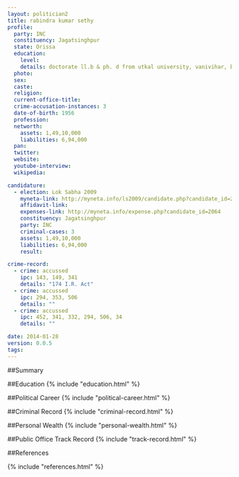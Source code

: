 ```yaml
---
layout: politician2
title: rabindra kumar sethy
profile: 
  party: INC
  constituency: Jagatsinghpur
  state: Orissa
  education: 
    level: 
    details: doctorate ll.b & ph. d from utkal university, vanivihar, bhubaneswar
  photo: 
  sex: 
  caste: 
  religion: 
  current-office-title: 
  crime-accusation-instances: 3
  date-of-birth: 1956
  profession: 
  networth: 
    assets: 1,49,10,000
    liabilities: 6,94,000
  pan: 
  twitter: 
  website: 
  youtube-interview: 
  wikipedia: 

candidature: 
  - election: Lok Sabha 2009
    myneta-link: http://myneta.info/ls2009/candidate.php?candidate_id=2064
    affidavit-link: 
    expenses-link: http://myneta.info/expense.php?candidate_id=2064
    constituency: Jagatsinghpur 
    party: INC
    criminal-cases: 3
    assets: 1,49,10,000
    liabilities: 6,94,000
    result:  

crime-record: 
  - crime: accussed
    ipc: 143, 149, 341
    details: "174 I.R. Act" 
  - crime: accussed
    ipc: 294, 353, 506
    details: "" 
  - crime: accussed
    ipc: 452, 341, 332, 294, 506, 34
    details: "" 

date: 2014-01-28
version: 0.0.5
tags: 
---
```

##Summary


##Education
{% include "education.html" %}


##Political Career
{% include "political-career.html" %}


##Criminal Record
{% include "criminal-record.html" %}


##Personal Wealth
{% include "personal-wealth.html" %}


##Public Office Track Record
{% include "track-record.html" %}


##References


{% include "references.html" %}
